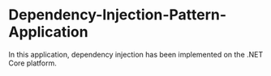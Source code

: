 # Dependency-Injection-Pattern-Application
In this application, dependency injection has been implemented on the .NET Core platform.
